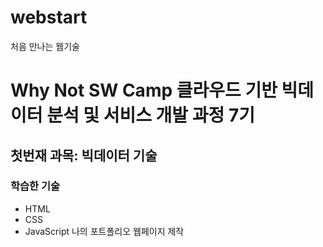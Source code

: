 # webstart
처음 만나는 웹기술

# Why Not SW Camp 클라우드 기반 빅데이터 분석 및 서비스 개발 과정 7기
## 첫번재 과목: 빅데이터 기술
### 학습한 기술
- HTML
- CSS
- JavaScript
나의 포트폴리오 웹페이지 제작
